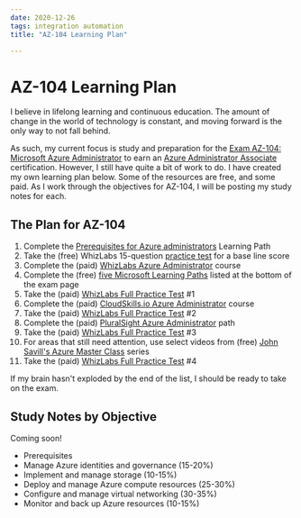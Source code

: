 ```yaml
---
date: 2020-12-26
tags: integration automation
title: "AZ-104 Learning Plan"

---
```

# AZ-104 Learning Plan

I believe in lifelong learning and continuous education. The amount of change in the world of technology is constant, and moving forward is the only way to not fall behind.

As such, my current focus is study and preparation for the [Exam AZ-104: Microsoft Azure Administrator](https://docs.microsoft.com/en-us/learn/certifications/exams/az-104) to earn an [Azure Administrator Associate](https://docs.microsoft.com/en-us/learn/certifications/azure-administrator) certification. However, I still have quite a bit of work to do. I have created my own learning plan below. Some of the resources are free, and some paid. As I work through the objectives for AZ-104, I will be posting my study notes  for each.

## The Plan for AZ-104

1. Complete the [Prerequisites for Azure administrators](https://docs.microsoft.com/en-us/learn/paths/az-104-administrator-prerequisites/) Learning Path
2. Take the (free) WhizLabs 15-question [practice test](https://www.whizlabs.com/microsoft-azure-certification-az-104/free-test/) for a base line score
3. Complete the (paid) [WhizLabs Azure Administrator](https://www.whizlabs.com/microsoft-azure-certification-az-104/online-course/) course
4. Complete the (free) [five Microsoft Learning Paths](https://docs.microsoft.com/en-us/learn/certifications/exams/az-104) listed at the bottom of the exam page
5. Take the (paid) [WhizLabs Full Practice Test](https://www.whizlabs.com/microsoft-azure-certification-az-104/practice-tests/) #1
6. Complete the (paid) [CloudSkills.io Azure Administrator](https://cloudskills.io/courses/az-104) course
7. Take the (paid) [WhizLabs Full Practice Test](https://www.whizlabs.com/microsoft-azure-certification-az-104/practice-tests/) #2
8. Complete the (paid) [PluralSight Azure Administrator](https://www.pluralsight.com/paths/microsoft-azure-administrator-az-104) path
9. Take the (paid) [WhizLabs Full Practice Test](https://www.whizlabs.com/microsoft-azure-certification-az-104/practice-tests/) #3
10. For areas that still need attention, use select videos from (free) [John Savill's Azure Master Class](https://www.youtube.com/playlist?list=PLlVtbbG169nGccbp8VSpAozu3w9xSQJoY) series
11. Take the (paid) [WhizLabs Full Practice Test](https://www.whizlabs.com/microsoft-azure-certification-az-104/practice-tests/) #4

If my brain hasn't exploded by the end of the list, I should be ready to take on the exam.

## Study Notes by Objective

Coming soon!

- Prerequisites
- Manage Azure identities and governance (15-20%)
- Implement and manage storage (10-15%)
- Deploy and manage Azure compute resources (25-30%)
- Configure and manage virtual networking (30-35%)
- Monitor and back up Azure resources (10-15%)
